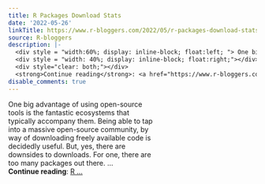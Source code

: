 ```yaml
---
title: R Packages Download Stats
date: '2022-05-26'
linkTitle: https://www.r-bloggers.com/2022/05/r-packages-download-stats/
source: R-bloggers
description: |-
  <div style = "width:60%; display: inline-block; float:left; "> One big advantage of using open-source tools is the fantastic ecosystems that typically accompany them. Being able to tap into a massive open-source community, by way of downloading freely available code is decidedly useful. But, yes, there are downsides to downloads. For one, there are too many packages out there. ...</div>
  <div style = "width: 40%; display: inline-block; float:right;"></div>
  <div style="clear: both;"></div>
  <strong>Continue reading</strong>: <a href="https://www.r-bloggers.com/2022/05/r-packages-download-stats/">R  ...
disable_comments: true
---
```

<div style = "width:60%; display: inline-block; float:left; "> One big advantage of using open-source tools is the fantastic ecosystems that typically accompany them. Being able to tap into a massive open-source community, by way of downloading freely available code is decidedly useful. But, yes, there are downsides to downloads. For one, there are too many packages out there. ...</div>
<div style = "width: 40%; display: inline-block; float:right;"></div>
<div style="clear: both;"></div>
<strong>Continue reading</strong>: <a href="https://www.r-bloggers.com/2022/05/r-packages-download-stats/">R  ...